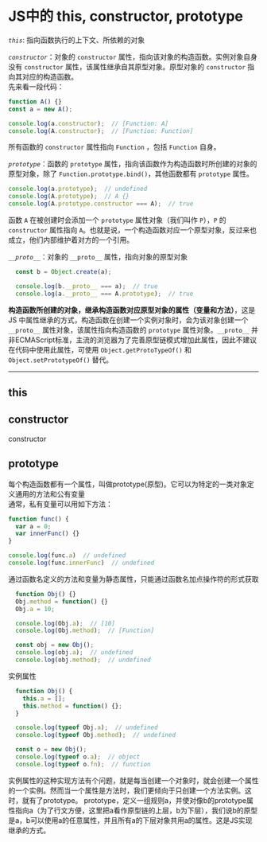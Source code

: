 # JS中的 this, constructor, prototype

*`this`*: 指向函数执行的上下文、所依赖的对象  

*`constructor`*：对象的 `constructor` 属性，指向该对象的构造函数。实例对象自身没有 `constructor` 属性，该属性继承自其原型对象。原型对象的 `constructor` 指向其对应的构造函数。  
先来看一段代码：

```js
function A() {}
const a = new A();

console.log(a.constructor);  // [Function: A]
console.log(A.constructor);  // [Function: Function]
```

所有函数的 `constructor` 属性指向 `Function` ，包括 `Function` 自身。

*`prototype`*：函数的 `prototype` 属性，指向该函数作为构造函数时所创建的对象的原型对象，除了 `Function.prototype.bind()`，其他函数都有 `prototype` 属性。

```js
console.log(a.prototype);  // undefined
console.log(A.prototype);  // A {}
console.log(A.prototype.constructor === A);  // true
```

函数 `A` 在被创建时会添加一个 `prototype` 属性对象（我们叫作 `P`），`P` 的 `constructor` 属性指向 `A`。也就是说，一个构造函数对应一个原型对象，反过来也成立，他们内部维护着对方的一个引用。

*`__proto__`*：对象的 `__proto__` 属性，指向对象的原型对象

```js
  const b = Object.create(a);

  console.log(b.__proto__ === a);  // true
  console.log(a.__proto__ === A.prototype);  // true
```

__构造函数所创建的对象，继承构造函数对应原型对象的属性（变量和方法）__，这是 JS 中属性继承的方式，构造函数在创建一个实例对象时，会为该对象创建一个 `__proto__` 属性对象，该属性指向构造函数的 `prototype` 属性对象。`__proto__` 并非ECMAScript标准，主流的浏览器为了完善原型链模式增加此属性，因此不建议在代码中使用此属性，可使用 `Object.getProtoTypeOf()` 和 `Object.setPrototypeOf()` 替代。
___

## this

## constructor

constructor

## prototype

每个构造函数都有一个属性，叫做prototype(原型)。它可以为特定的一类对象定义通用的方法和公有变量  
通常，私有变量可以用如下方法：  

```js
function func() {
  var a = 0;
  var innerFunc() {}
}

console.log(func.a)  // undefined
console.log(func.innerFunc)  // undefined
```

通过函数名定义的方法和变量为静态属性，只能通过函数名加点操作符的形式获取

```js
  function Obj() {}
  Obj.method = function() {}
  Obj.a = 10;

  console.log(Obj.a);  // [10]
  console.log(Obj.method);  // [Function]

  const obj = new Obj();
  console.log(obj.a);  // undefined
  console.log(obj.method);  // undefined
```

实例属性

```js
  function Obj() {
    this.a = [];
    this.method = function() {};
  }

  console.log(typeof Obj.a);  // undefined
  console.log(typeof Obj.method);  // undefined

  const o = new Obj();
  console.log(typeof o.a);  // object
  console.log(typeof o.fn);  // function
```

实例属性的这种实现方法有个问题，就是每当创建一个对象时，就会创建一个属性的一个实例。然而当一个属性是方法时，我们更倾向于只创建一个方法实例。这时，就有了prototype。
prototype，定义一组规则a，并使对像b的prototype属性指向a（为了行文方便，这里把a看作原型链的上层，b为下层），我们说b的原型是a，b可以使用a的任意属性，并且所有a的下层对象共用a的属性。这是JS实现继承的方式。

